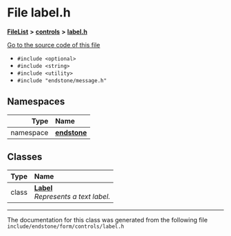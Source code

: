 

# File label.h



[**FileList**](files.md) **>** [**controls**](dir_035306890ec6a3fa870e30b726ac5ffc.md) **>** [**label.h**](label_8h.md)

[Go to the source code of this file](label_8h_source.md)



* `#include <optional>`
* `#include <string>`
* `#include <utility>`
* `#include "endstone/message.h"`













## Namespaces

| Type | Name |
| ---: | :--- |
| namespace | [**endstone**](namespaceendstone.md) <br> |


## Classes

| Type | Name |
| ---: | :--- |
| class | [**Label**](classendstone_1_1Label.md) <br>_Represents a text label._  |



















































------------------------------
The documentation for this class was generated from the following file `include/endstone/form/controls/label.h`

